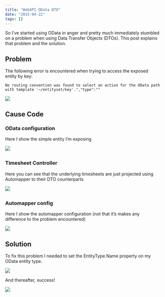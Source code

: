 ```yaml
---
title: "WebAPI OData DTO"
date: "2015-04-22"
tags: []
---
```


So I’ve started using OData in anger and pretty much immediately stumbled on a problem when using Data Transfer Objects (DTOs). This post explains that problem and the solution.

## Problem

The following error is encountered when trying to access the exposed entity by key:

    No routing convention was found to select an action for the OData path with template '~/entityset/key'.","type":""

![](/images//images/image_thumb_371.png)  

## Cause Code

### OData configuration

Here I show the simple entity I’m exposing

![](/images//images/image_thumb_372.png)  

## 

### Timesheet Controller

Here you can see that the underlying timesheets are just projected using Automapper to their DTO counterparts

![](/images//images/image_thumb_373.png)  

## 

### Automapper config

Here I show the automapper configuration (not that it’s makes any difference to the problem encountered)

![](/images//images/image_thumb_374.png)  

## Solution

To fix this problem I needed to set the EntityType.Name property on my OData entity type.

![](/images//images/image_thumb_375.png)  

And thereafter, success!

![](/images//images/image_thumb_376.png)  

